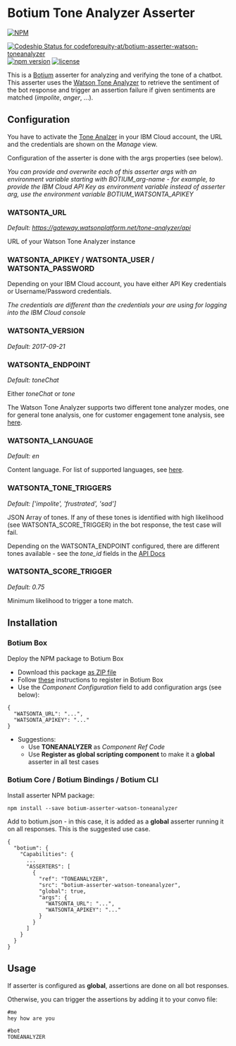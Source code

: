 # Botium Tone Analyzer Asserter

[![NPM](https://nodei.co/npm/botium-asserter-watson-toneanalyzer.png?downloads=true&downloadRank=true&stars=true)](https://nodei.co/npm/botium-asserter-watson-toneanalyzer/)

[![Codeship Status for codeforequity-at/botium-asserter-watson-toneanalyzer](https://app.codeship.com/projects/f89bd380-cfc2-0137-830b-02b9098a259a/status?branch=master)](https://app.codeship.com/projects/369177)
[![npm version](https://badge.fury.io/js/botium-asserter-watson-toneanalyzer.svg)](https://badge.fury.io/js/botium-asserter-watson-toneanalyzer)
[![license](https://img.shields.io/github/license/mashape/apistatus.svg)]()

This is a [Botium](https://github.com/codeforequity-at/botium-core) asserter for analyzing and verifying the tone of a chatbot. This asserter uses the [Watson Tone Analyzer](https://www.ibm.com/watson/services/tone-analyzer/) to retrieve the sentiment of the bot response and trigger an assertion failure if given sentiments are matched (_impolite_, _anger_, ...).

## Configuration

You have to activate the [Tone Analzer](https://www.ibm.com/watson/services/tone-analyzer/) in your IBM Cloud account, the URL and the credentials are shown on the _Manage_ view.

Configuration of the asserter is done with the args properties (see below).

_You can provide and overwrite each of this asserter args with an environment variable starting with BOTIUM\_arg-name - for example, to provide the IBM Cloud API Key as environment variable instead of asserter arg, use the environment variable BOTIUM\_WATSONTA\_APIKEY_


### WATSONTA_URL
_Default: https://gateway.watsonplatform.net/tone-analyzer/api_

URL of your Watson Tone Analyzer instance

### WATSONTA_APIKEY / WATSONTA_USER / WATSONTA_PASSWORD
Depending on your IBM Cloud account, you have either API Key credentials or Username/Password credentials. 

_The credentials are different than the credentials your are using for logging into the IBM Cloud console_

### WATSONTA_VERSION
_Default: 2017-09-21_

### WATSONTA_ENDPOINT
_Default: toneChat_

Either _toneChat_ or _tone_

The Watson Tone Analyzer supports two different tone analyzer modes, one for general tone analysis, one for customer engagement tone analysis, see [here](https://cloud.ibm.com/apidocs/tone-analyzer).

### WATSONTA_LANGUAGE
_Default: en_

Content language. For list of supported languages, see [here](https://cloud.ibm.com/apidocs/tone-analyzer).

### WATSONTA_TONE_TRIGGERS
_Default: ['impolite', 'frustrated', 'sad']_

JSON Array of tones. If any of these tones is identified with high likelihood (see WATSONTA_SCORE_TRIGGER) in the bot response, the test case will fail.

Depending on the WATSONTA_ENDPOINT configured, there are different tones available - see the _tone\_id_ fields in the [API Docs](https://cloud.ibm.com/apidocs/tone-analyzer)

### WATSONTA_SCORE_TRIGGER
_Default: 0.75_

Minimum likelihood to trigger a tone match.

## Installation

### Botium Box

Deploy the NPM package to Botium Box
* Download this package [as ZIP file](https://github.com/codeforequity-at/botium-asserter-watson-toneanalyzer/archive/master.zip)
* Follow [these](https://botium.atlassian.net/wiki/spaces/BOTIUM/pages/2293815/Botium+Asserters) instructions to register in Botium Box
* Use the _Component Configuration_ field to add configuration args (see below):
```
{
  "WATSONTA_URL": "...",
  "WATSONTA_APIKEY": "..."
}
```
* Suggestions:
    * Use **TONEANALYZER** as _Component Ref Code_
    * Use **Register as global scripting component** to make it a **global** asserter in all test cases

### Botium Core / Botium Bindings / Botium CLI

Install asserter NPM package:

    npm install --save botium-asserter-watson-toneanalyzer

Add to botium.json - in this case, it is added as a **global** asserter running it on all responses. This is the suggested use case.

```
{
  "botium": {
    "Capabilities": {
      ...
      "ASSERTERS": [
        {
          "ref": "TONEANALYZER",
          "src": "botium-asserter-watson-toneanalyzer",
          "global": true,
          "args": {
            "WATSONTA_URL": "...",
            "WATSONTA_APIKEY": "..."
          }          
        }
      ]
    }
  }
}
```

## Usage
If asserter is configured as **global**, assertions are done on all bot responses.

Otherwise, you can trigger the assertions by adding it to your convo file:

```
#me
hey how are you

#bot
TONEANALYZER
```
